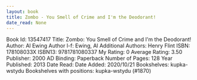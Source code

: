 ```yaml
---
layout: book
title: Zombo - You Smell of Crime and I'm the Deodorant!
date_read: None
---
```


Book Id: 13547417
Title: Zombo: You Smell of Crime and I'm the Deodorant!
Author: Al Ewing
Author l-f: Ewing, Al
Additional Authors: Henry Flint
ISBN: 178108033X
ISBN13: 9781781080337
My Rating: 0
Average Rating: 3.50
Publisher: 2000 AD
Binding: Paperback
Number of Pages: 128
Year Published: 2013
Date Read: 
Date Added: 2020/10/21
Bookshelves: kupka-wstydu
Bookshelves with positions: kupka-wstydu (#1870)

